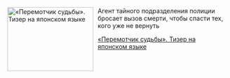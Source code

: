 <!--2025-07-21 23:00:08-->
<div class="yb">
  <div class="rss kino_kino"><a href="https://www.kino-teatr.ru/video/51413/" title="«Перемотчик судьбы». Тизер на японском языке"><img src="https://www.kino-teatr.ru/video/3/1/51413/poster.jpg" width="196" height="147" align="left" hspace="5" style="margin: 0px 10px 0px 5px" alt="«Перемотчик судьбы». Тизер на японском языке"/></a>Агент тайного подразделения полиции бросает вызов смерти, чтобы спасти тех, кого уже не вернуть <p class="titl"><a href="https://www.kino-teatr.ru/video/51413/">«Перемотчик судьбы». Тизер на японском языке</a></p></div>
</div>
